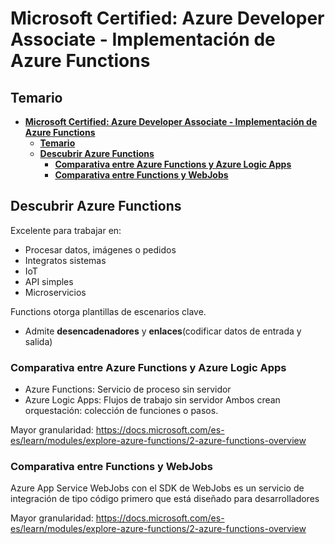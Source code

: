 # **Microsoft Certified: Azure Developer Associate - Implementación de Azure Functions**
## **Temario**
- [**Microsoft Certified: Azure Developer Associate - Implementación de Azure Functions**](#microsoft-certified-azure-developer-associate---implementación-de-azure-functions)
  - [**Temario**](#temario)
  - [**Descubrir Azure Functions**](#descubrir-azure-functions)
    - [**Comparativa entre Azure Functions y Azure Logic Apps**](#comparativa-entre-azure-functions-y-azure-logic-apps)
    - [**Comparativa entre Functions y WebJobs**](#comparativa-entre-functions-y-webjobs)

## **Descubrir Azure Functions**
Excelente para trabajar en:
- Procesar datos, imágenes o pedidos
- Integratos sistemas
- IoT
- API simples
- Microservicios

Functions otorga plantillas de escenarios clave.
- Admite **desencadenadores** y **enlaces**(codificar datos de entrada y salida)

### **Comparativa entre Azure Functions y Azure Logic Apps**
- Azure Functions: Servicio de proceso sin servidor
- Azure Logic Apps: Flujos de trabajo sin servidor
Ambos crean orquestación: colección de funciones o pasos.

Mayor granularidad: https://docs.microsoft.com/es-es/learn/modules/explore-azure-functions/2-azure-functions-overview

### **Comparativa entre Functions y WebJobs**
Azure App Service WebJobs con el SDK de WebJobs es un servicio de integración de tipo código primero que está diseñado para desarrolladores

Mayor granularidad: https://docs.microsoft.com/es-es/learn/modules/explore-azure-functions/2-azure-functions-overview